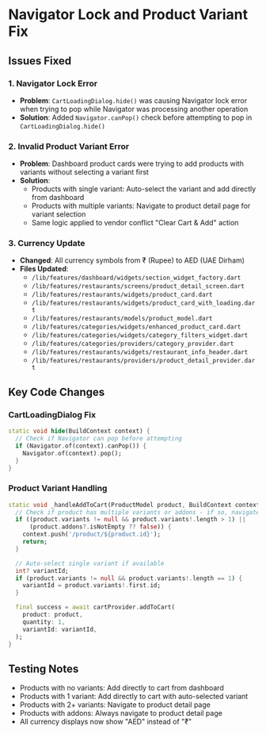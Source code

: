 # Navigator Lock and Product Variant Fix

## Issues Fixed

### 1. Navigator Lock Error
- **Problem**: `CartLoadingDialog.hide()` was causing Navigator lock error when trying to pop while Navigator was processing another operation
- **Solution**: Added `Navigator.canPop()` check before attempting to pop in `CartLoadingDialog.hide()`

### 2. Invalid Product Variant Error
- **Problem**: Dashboard product cards were trying to add products with variants without selecting a variant first
- **Solution**: 
  - Products with single variant: Auto-select the variant and add directly from dashboard
  - Products with multiple variants: Navigate to product detail page for variant selection
  - Same logic applied to vendor conflict "Clear Cart & Add" action

### 3. Currency Update
- **Changed**: All currency symbols from ₹ (Rupee) to AED (UAE Dirham)
- **Files Updated**:
  - `/lib/features/dashboard/widgets/section_widget_factory.dart`
  - `/lib/features/restaurants/screens/product_detail_screen.dart`
  - `/lib/features/restaurants/widgets/product_card.dart`
  - `/lib/features/restaurants/widgets/product_card_with_loading.dart`
  - `/lib/features/restaurants/models/product_model.dart`
  - `/lib/features/categories/widgets/enhanced_product_card.dart`
  - `/lib/features/categories/widgets/category_filters_widget.dart`
  - `/lib/features/categories/providers/category_provider.dart`
  - `/lib/features/restaurants/widgets/restaurant_info_header.dart`
  - `/lib/features/restaurants/providers/product_detail_provider.dart`

## Key Code Changes

### CartLoadingDialog Fix
```dart
static void hide(BuildContext context) {
  // Check if Navigator can pop before attempting
  if (Navigator.of(context).canPop()) {
    Navigator.of(context).pop();
  }
}
```

### Product Variant Handling
```dart
static void _handleAddToCart(ProductModel product, BuildContext context, CartProvider cartProvider) async {
  // Check if product has multiple variants or addons - if so, navigate to detail page
  if ((product.variants != null && product.variants!.length > 1) || 
      (product.addons?.isNotEmpty ?? false)) {
    context.push('/product/${product.id}');
    return;
  }

  // Auto-select single variant if available
  int? variantId;
  if (product.variants != null && product.variants!.length == 1) {
    variantId = product.variants!.first.id;
  }

  final success = await cartProvider.addToCart(
    product: product,
    quantity: 1,
    variantId: variantId,
  );
}
```

## Testing Notes
- Products with no variants: Add directly to cart from dashboard
- Products with 1 variant: Add directly to cart with auto-selected variant
- Products with 2+ variants: Navigate to product detail page
- Products with addons: Always navigate to product detail page
- All currency displays now show "AED" instead of "₹"